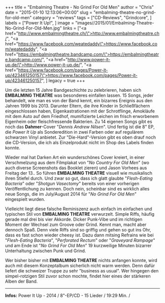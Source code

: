 +++
title = "Embalming Theatre - No Grind For Old Men"
author = "Chris"
date = "2015-01-10 12:13:06+00:00"
slug = "embalming-theatre-no-grind-for-old-men"
category = "reviews"
tags = ["CD-Reviews", "Grindcore", ]
labels = ["Power It Up!", ]
image = "images//2015/01/Embalming-Theatre-No-Grind-For-Old-Men.jpg"
links = ["<a href=\"http://www.embalmingtheatre.ch/\">http://www.embalmingtheatre.ch/</a>", "<a href=\"https://www.facebook.com/weatedaddy\">https://www.facebook.com/weatedaddy</a>", "<a href=\"https://embalmingtheatre.bandcamp.com/\">https://embalmingtheatre.bandcamp.com/</a>", "<a href=\"http://www.power-it-up.de/\">http://www.power-it-up.de/</a>", "<a href=\"https://www.facebook.com/pages/Power-it-up/423461250157\">https://www.facebook.com/pages/Power-it-up/423461250157</a>", ]
legacy = true
+++

Um die letzten 15 Jahre Bandgeschichte zu zelebrieren, haben sich **EMBALMING THEATRE** was besonderes einfallen lassen. 15 Songs, jeder behandelt, wie man es von der Band kennt, ein bizarres Ereignis aus den Jahren 1999 bis 2013. Darunter Eltern, die ihre Kinder in Schließfächern eingeschlossen haben, Eigenkastrationen mit der Schrotflinge, Amokläufe mit dem Auto auf dem Friedhof, mumifizierte Leichen im frisch erworbenem Eigenheim oder fleischfressende Bakterien. Zu 14 eigenen Songs gibt es noch das **Dahmer**-Cover "_Dennis Andrew Nilsen_". Und fertig ist die 8" EP, die _Power It Up_ als Sonderedition in zwei Farben oder auf regulärem schwarzen Vinyl anbietet. Zur "Die-Hard"-Version gibt es oben drauf noch die CD-Version, die ich als Einzelprodukt nicht im Shop des Labels finden konnte.

Wieder mal hat Darken Art ein wunderschönes Cover kreiert, in einer Verschmelzung aus dem Filmplakat von "_No Country For Old Men_" (wo auch diverse Screenshots das Booklet zieren) und Jason Vorhees aus Freitag der 13.. So führen **EMBALMING THEATRE** visuell wie musikalisch ihren Stiefel durch. Und zwar so gut, dass ich glatt glaubte "_Flesh-Eating Bacteria_" oder "_Shotgun Vasectomy_" bereits von einer vorherigen Veröffentlichung zu kennen. Doch nein, scheinbar sind es wirklich alles neue Songs, die im July/August 2014 für "_No Grind For Old Men_" eingespielt wurden.

Vielleicht liegt diese falsche Reminiszenz auch einfach im einfachen und typischen Stil von **EMBALMING THEATRE** verwurzelt. Simple Riffs, häufig gerade mal drei bis vier Akkorde. Dicker Punk-Vibe und im richtigen Moment der Wechsel zum Groove oder Grind. Kennt man, macht aber dennoch Spaß. Denn viele Riffs sind so griffig und gehen so gut ins Ohr, dass es fast schon wieder cheesy ist. Dazu dann mitsing Refrains wie bei "_Flesh-Eating Bacteria_", "_Perforated Rectum_" oder "_Graveyard Rampage_" und am Ende ist "_No Grind For Old Men_" 19 kurzweilige Minuten bizarrer Unterhaltung zwischen Punk und Grind.

Wer bisher bisher mit **EMBALMING THEATRE** nichts anfangen konnte, wird auch mit diesem Konzeptalbum sicherlich nicht warm werden. Denn dafür liefert die schweizer Truppe zu sehr "business as usual". Wer hingegen den simpel-rotzigen Stil zuvor schon mochte, findet hier eines der stärkeren Alben der Band.



---
**Infos:**
Power It Up - 2014 / 
8"-EP/CD - 15 Lieder / 19:29 Min. / 
